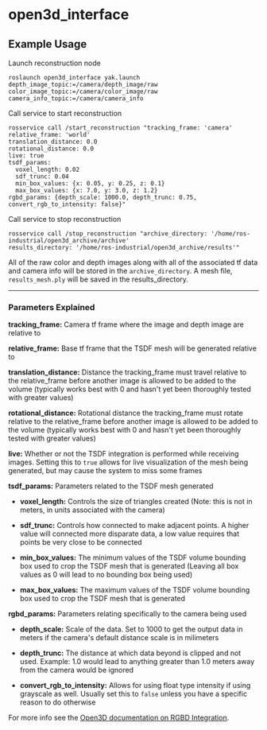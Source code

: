 # open3d_interface

## Example Usage

Launch reconstruction node
```
roslaunch open3d_interface yak.launch depth_image_topic:=/camera/depth_image/raw color_image_topic:=/camera/color_image/raw camera_info_topic:=/camera/camera_info
```

Call service to start reconstruction
```
rosservice call /start_reconstruction "tracking_frame: 'camera'
relative_frame: 'world'
translation_distance: 0.0
rotational_distance: 0.0
live: true
tsdf_params:
  voxel_length: 0.02
  sdf_trunc: 0.04
  min_box_values: {x: 0.05, y: 0.25, z: 0.1}
  max_box_values: {x: 7.0, y: 3.0, z: 1.2}
rgbd_params: {depth_scale: 1000.0, depth_trunc: 0.75, convert_rgb_to_intensity: false}"
```

Call service to stop reconstruction
```
rosservice call /stop_reconstruction "archive_directory: '/home/ros-industrial/open3d_archive/archive'
results_directory: '/home/ros-industrial/open3d_archive/results'"
```

All of the raw color and depth images along with all of the associated tf data and camera info will be stored in the `archive_directory`. A mesh file, `results_mesh.ply` will be saved in the results_directory.
___
### Parameters Explained
**tracking_frame:** Camera tf frame where the image and depth image are relative to

**relative_frame:** Base tf frame that the TSDF mesh will be generated relative to

**translation_distance:** Distance the tracking_frame must travel relative to the relative_frame before another image is allowed to be added to the volume (typically works best with 0 and hasn't yet been thoroughly tested with greater values)

**rotational_distance:** Rotational distance the tracking_frame must rotate relative to the relative_frame before another image is allowed to be added to the volume (typically works best with 0 and hasn't yet been thoroughly tested with greater values)

**live:** Whether or not the TSDF integration is performed while receiving images. Setting this to `true` allows for live visualization of the mesh being generated, but may cause the system to miss some frames

**tsdf_params:** Parameters related to the TSDF mesh generated

 - **voxel_length:** Controls the size of triangles created (Note: this is not in meters, in units associated with the camera)
  
 - **sdf_trunc:** Controls how connected to make adjacent points. A higher value will connected more disparate data, a low value requires that points be very close to be connected
  
 - **min_box_values:** The minimum values of the TSDF volume bounding box used to crop the TSDF mesh that is generated (Leaving all box values as 0 will lead to no bounding box being used)
  
 - **max_box_values:** The maximum values of the TSDF volume bounding box used to crop the TSDF mesh that is generated
  
**rgbd_params:** Parameters relating specifically to the camera being used

 - **depth_scale:** Scale of the data. Set to 1000 to get the output data in meters if the camera's default distance scale is in milimeters
  
 - **depth_trunc:** The distance at which data beyond is clipped and not used. Example: 1.0 would lead to anything greater than 1.0 meters away from the camera would be ignored
  
 - **convert_rgb_to_intensity:** Allows for using float type intensity if using grayscale as well. Usually set this to `false` unless you have a specific reason to do otherwise
  
For more info see the [Open3D documentation on RGBD Integration](http://www.open3d.org/docs/0.12.0/tutorial/pipelines/rgbd_integration.html).
